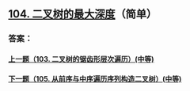 ## [104. 二叉树的最大深度](https://leetcode-cn.com/problems/merge-two-sorted-lists/)（简单）





### 答案：



#### [上一题（103. 二叉树的锯齿形层次遍历）(中等)](https://github.com/sdwwld/leetCode/blob/master/src/main/java/com/wld/java/leetcode/leetCode0103.md)

#### [下一题（105. 从前序与中序遍历序列构造二叉树）(中等)](https://github.com/sdwwld/leetCode/blob/master/src/main/java/com/wld/java/leetcode/leetCode0105.md)